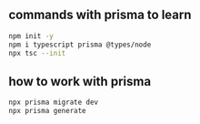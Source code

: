 ## commands with prisma to learn
```bash
npm init -y
npm i typescript prisma @types/node
npx tsc --init
```

## how to work with prisma 
```bash
npx prisma migrate dev
npx prisma generate
```